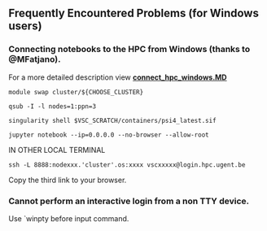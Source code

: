 ## Frequently Encountered Problems (for Windows users)
### Connecting notebooks to the HPC from Windows (thanks to @MFatjano).
For a more detailed description view **[connect_hpc_windows.MD](https://github.com/ruvdrsti/bootcamp/edit/contributions/connect_hpc_windows.MD)**
```
module swap cluster/${CHOOSE_CLUSTER}

qsub -I -l nodes=1:ppn=3

singularity shell $VSC_SCRATCH/containers/psi4_latest.sif

jupyter notebook --ip=0.0.0.0 --no-browser --allow-root
```
IN OTHER LOCAL TERMINAL
```
ssh -L 8888:nodexxx.'cluster'.os:xxxx vscxxxxx@login.hpc.ugent.be
```
Copy the third link to your browser.

### Cannot perform an interactive login from a non TTY device.
Use `winpty before input command.
